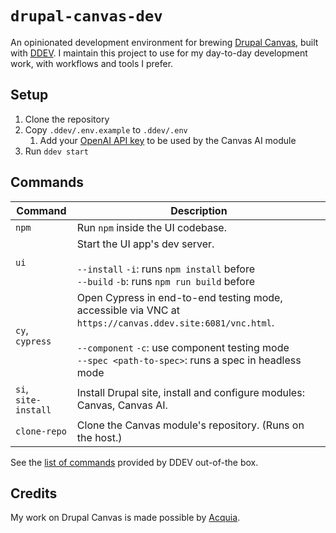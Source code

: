 # `drupal-canvas-dev`

An opinionated development environment for brewing
[Drupal Canvas](https://www.drupal.org/project/canvas), built with
[DDEV](https://ddev.com/). I maintain this project to use for my day-to-day
development work, with workflows and tools I prefer.

## Setup

1. Clone the repository
2. Copy `.ddev/.env.example` to `.ddev/.env`
   1. Add your [OpenAI API key](https://platform.openai.com) to be used by the
      Canvas AI module
3. Run `ddev start`

## Commands

| Command                 | Description                                                                                                                                                                                                              |
| ----------------------- | ------------------------------------------------------------------------------------------------------------------------------------------------------------------------------------------------------------------------ |
| `npm`                   | Run `npm` inside the UI codebase.                                                                                                                                                                                        |
| `ui`                    | Start the UI app's dev server.<br><br>`--install` `-i`: runs `npm install` before<br>`--build` `-b`: runs `npm run build` before                                                                                         |
| `cy`,<br>`cypress`      | Open Cypress in end-to-end testing mode, accessible via VNC at `https://canvas.ddev.site:6081/vnc.html`.<br><br>`--component` `-c`: use component testing mode<br> `--spec <path-to-spec>`: runs a spec in headless mode |
| `si`,<br>`site-install` | Install Drupal site, install and configure modules: Canvas, Canvas AI.                                                                                                                                                   |
| `clone-repo`            | Clone the Canvas module's repository. (Runs on the host.)                                                                                                                                                                |

See the [list of commands](https://docs.ddev.com/en/stable/users/usage/cli/)
provided by DDEV out-of-the box.

## Credits

My work on Drupal Canvas is made possible by [Acquia](https://www.acquia.com).
